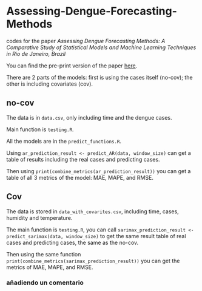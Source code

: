 # Assessing-Dengue-Forecasting-Methods
codes for the paper *Assessing Dengue Forecasting Methods: A Comparative Study of Statistical Models and Machine Learning Techniques in Rio de Janeiro, Brazil* 


You can find the pre-print version of the paper [here]( https://medrxiv.org/cgi/content/short/2024.06.12.24308827v1).


There are 2 parts of the models: first is using the cases itself (no-cov); the other is including covariates (cov).

## no-cov

The data is in `data.csv`, only including time and the dengue cases.

Main function is `testing.R`.

All the models are in the `predict_functions.R`.

Using `ar_prediction_result <- predict_AR(data, window_size)` can get a table of results including the real cases and predicting cases.

Then using `print(combine_metrics(ar_prediction_result))` you can get a table of all 3 metrics of the model: MAE, MAPE, and RMSE.



## Cov

The data is stored in `data_with_covarites.csv`, including time, cases, humidity and temperature.

The main function is `testing.R`, you can call `sarimax_prediction_result <- predict_sarimax(data, window_size)` to get the same result table of  real cases and predicting cases, the same as the no-cov.

Then using the same function `print(combine_metrics(sarimax_prediction_result))` you can get the metrics of MAE, MAPE, and RMSE.

### añadiendo un comentario